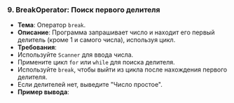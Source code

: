 
### 9. BreakOperator: Поиск первого делителя
- **Тема**: Оператор `break`.
- **Описание**: Программа запрашивает число и находит его первый делитель (кроме 1 и самого числа), используя цикл.
- **Требования**:
- Используйте `Scanner` для ввода числа.
- Примените цикл `for` или `while` для поиска делителя.
- Используйте `break`, чтобы выйти из цикла после нахождения первого делителя.
- Если делителей нет, выведите "Число простое".
- **Пример вывода**:

